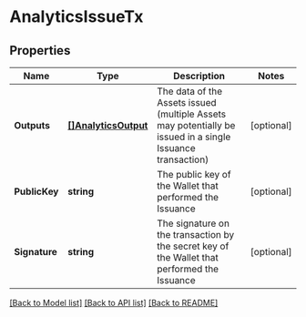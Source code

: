 # AnalyticsIssueTx

## Properties
Name | Type | Description | Notes
------------ | ------------- | ------------- | -------------
**Outputs** | [**[]AnalyticsOutput**](AnalyticsOutput.md) | The data of the Assets issued (multiple Assets may potentially be issued in a single Issuance transaction) | [optional] 
**PublicKey** | **string** | The public key of the Wallet that performed the Issuance | [optional] 
**Signature** | **string** | The signature on the transaction by the secret key of the Wallet that performed the Issuance | [optional] 

[[Back to Model list]](../README.md#documentation-for-models) [[Back to API list]](../README.md#documentation-for-api-endpoints) [[Back to README]](../README.md)


